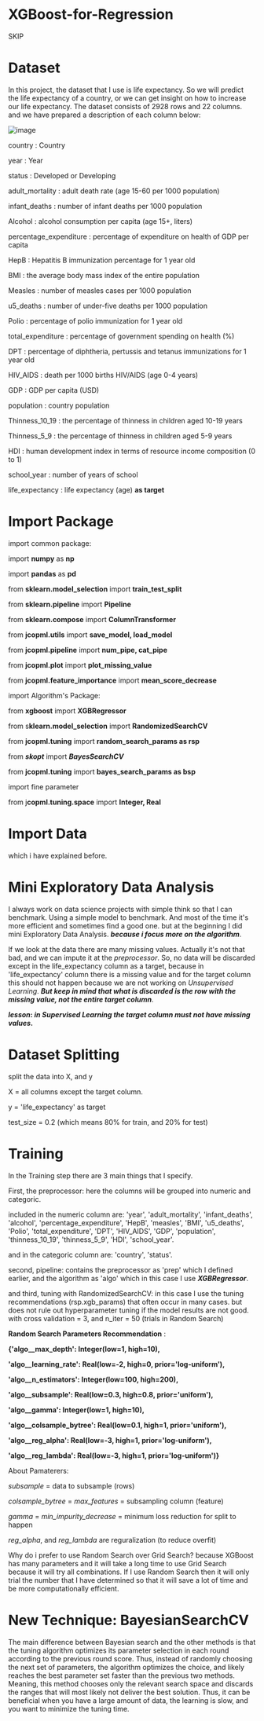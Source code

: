 # XGBoost-for-Regression
SKIP

# Dataset

In this project, the dataset that I use is life expectancy. So we will predict the life expectancy of a country, or we can get insight on how to increase our life expectancy. The dataset consists of 2928 rows and 22 columns. and we have prepared a description of each column below:

![image](https://user-images.githubusercontent.com/86812576/167155836-5a19d0b1-d712-4432-b155-437895b75d1f.png)

country           : Country

year              : Year

status                  : Developed or Developing

adult_mortality         : adult death rate (age 15-60 per 1000 population)

infant_deaths           : number of infant deaths per 1000 population

Alcohol                 : alcohol consumption per capita (age 15+, liters)

percentage_expenditure  : percentage of expenditure on health of GDP per capita

HepB                    : Hepatitis B immunization percentage for 1 year old

BMI                     : the average body mass index of the entire population

Measles                 : number of measles cases per 1000 population

u5_deaths               : number of under-five deaths per 1000 population

Polio                   : percentage of polio immunization for 1 year old

total_expenditure       : percentage of government spending on health (%)

DPT                     : percentage of diphtheria, pertussis and tetanus immunizations for 1 year old

HIV_AIDS                : death per 1000 births HIV/AIDS (age 0-4 years)

GDP                     : GDP per capita (USD)

population              : country population

Thinness_10_19          : the percentage of thinness in children aged 10-19 years

Thinness_5_9            : the percentage of thinness in children aged 5-9 years

HDI                     : human development index in terms of resource income composition (0 to 1)

school_year             : number of years of school

life_expectancy         : life expectancy (age) **as target**

# Import Package

import common package:

import **numpy** as **np**

import **pandas** as **pd**

from **sklearn.model_selection** import **train_test_split**

from **sklearn.pipeline** import **Pipeline**

from **sklearn.compose** import **ColumnTransformer**

from **jcopml.utils** import **save_model, load_model**

from **jcopml.pipeline** import **num_pipe, cat_pipe**

from **jcopml.plot** import **plot_missing_value**

from **jcopml.feature_importance** import **mean_score_decrease**

import Algorithm's Package:

from **xgboost** import **XGBRegressor**

from s**klearn.model_selection** import **RandomizedSearchCV**

from **jcopml.tuning** import **random_search_params as rsp**

from _**skopt**_ import **_BayesSearchCV_**

from **jcopml.tuning** import **bayes_search_params as bsp**

import fine parameter

from j**copml.tuning.space** import **Integer, Real**

# Import Data

which i have explained before.

# Mini Exploratory Data Analysis

I always work on data science projects with simple think so that I can benchmark. Using a simple model to benchmark. And most of the time it's more efficient and sometimes find a good one. but at the beginning I did mini Exploratory Data Analysis. **_because i focus more on the algorithm_**.

If we look at the data there are many missing values. Actually it's not that bad, and we can impute it at the _preprocessor_. So, no data will be discarded except in the life_expectancy column as a target, because in 'life_expectancy' column there is a missing value and for the target column this should not happen because we are not working on _Unsupervised Learning_. **_But keep in mind that what is discarded is the row with the missing value, not the entire target column_**.

**_lesson_: _in Supervised Learning the target column must not have missing values_.**


# Dataset Splitting

split the data into X, and y

X = all columns except the target column.

y = 'life_expectancy' as target

test_size = 0.2 (which means 80% for train, and 20% for test)

# Training

In the Training step there are 3 main things that I specify.

First, the preprocessor: here the columns will be grouped into numeric and categoric.

included in the numeric column are: 'year', 'adult_mortality', 'infant_deaths', 'alcohol', 'percentage_expenditure', 
                            'HepB', 'measles', 'BMI', 'u5_deaths', 'Polio', 'total_expenditure', 'DPT', 
                            'HIV_AIDS', 'GDP', 'population', 'thinness_10_19', 'thinness_5_9', 'HDI', 'school_year'.

and in the categoric column are: 'country', 'status'.

second, pipeline: contains the preprocessor as 'prep' which I defined earlier, and the algorithm as 'algo' which in this case I use _**XGBRegressor**_.

and third, tuning with RandomizedSearchCV: in this case I use the tuning recommendations (rsp.xgb_params) that often occur in many cases. but does not rule out hyperparameter tuning if the model results are not good. with cross validation = 3, and n_iter = 50 (trials in Random Search)

**Random Search Parameters Recommendation** :

**{'algo__max_depth': Integer(low=1, high=10),**

 **'algo__learning_rate': Real(low=-2, high=0, prior='log-uniform'),**
 
 **'algo__n_estimators': Integer(low=100, high=200),**
 
 **'algo__subsample': Real(low=0.3, high=0.8, prior='uniform'),**
 
 **'algo__gamma': Integer(low=1, high=10),**
 
 **'algo__colsample_bytree': Real(low=0.1, high=1, prior='uniform'),**
 
 **'algo__reg_alpha': Real(low=-3, high=1, prior='log-uniform'),**
 
 **'algo__reg_lambda': Real(low=-3, high=1, prior='log-uniform')}**

About Pamaterers:

_subsample_ = data to subsample (rows)

_colsample_bytree_ = _max_features_ = subsampling column (feature) 

_gamma_ = _min_impurity_decrease_ = minimum loss reduction for split to happen 

_reg_alpha_, and _reg_lambda_ are reguralization (to reduce overfit)

Why do i prefer to use Random Search over Grid Search? because XGBoost has many parameters and it will take a long time to use Grid Search because it will try all combinations. If I use Random Search then it will only trial the number that I have determined so that it will save a lot of time and be more computationally efficient.




# New Technique: BayesianSearchCV
The main difference between Bayesian search and the other methods is that the tuning algorithm optimizes its parameter selection in each round according to the previous round score. Thus, instead of randomly choosing the next set of parameters, the algorithm optimizes the choice, and likely reaches the best parameter set faster than the previous two methods. Meaning, this method chooses only the relevant search space and discards the ranges that will most likely not deliver the best solution. Thus, it can be beneficial when you have a large amount of data, the learning is slow, and you want to minimize the tuning time.
